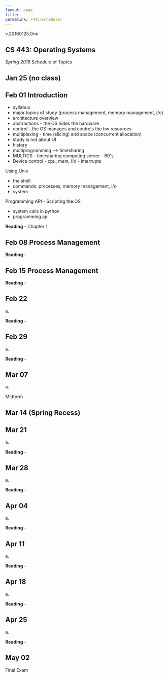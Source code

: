 ```yaml
---
layout: page
title: 
permalink: /443/schedule/
---
```


v.20160125.0rm

CS 443: Operating Systems
-------------------------
*Spring 2016* Schedule of Topics

Jan 25 (no class)
------  

Feb 01 Introduction
------
- syllabus
- major topics of study (process management, memory management, i/o)
- architecture overview
- abstractions - the OS hides the hardware
- control - the OS manages and controls the hw resources
- multiplexing - time (slicing) and space (concurrent allocation)
- study is not about UI
- history
- multiprogramming --> timesharing
- MULTICS - timesharing computing server - 60's
- Device control - cpu, mem, i/o - interrupts

Using Unix

- the shell
- commands: processes, memory management, i/o
- system

Programming API - Scripting the OS

- system calls in python
- programming api
 

**Reading** - Chapter 1


Feb 08 Process Management
------

**Reading** - 

Feb 15 Process Management
------

**Reading** - 

Feb 22
------
a. 

**Reading** - 

Feb 29
------
a. 

**Reading** - 

Mar 07
------
a. 

Midterm
 

Mar 14 (Spring Recess)
------

Mar 21
------
a. 

**Reading** - 

Mar 28
------
a. 

**Reading** - 

Apr 04
------
a. 

**Reading** - 

Apr 11
------
a. 

**Reading** - 

Apr 18
------
a. 

**Reading** - 

Apr 25
------
a. 

**Reading** - 

May 02
------
Final Exam 


